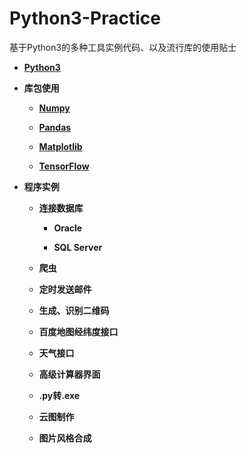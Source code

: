 # Python3-Practice
基于Python3的多种工具实例代码、以及流行库的使用贴士 

*  **[Python3](https://github.com/Anfany/Python3-Practice/tree/master/Python3)**

*  **库包使用**

    + **[Numpy](https://github.com/Anfany/Python3-Practice/tree/master/Numpy)**
    
    + **[Pandas](https://github.com/Anfany/Python3-Practice/tree/master/Pandas)**
    
    + **[Matplotlib](https://github.com/Anfany/Python3-Practice/tree/master/Matplotlib)**
    
    + **[TensorFlow](https://github.com/Anfany/Python3-Practice/tree/master/TensorFlow)**

*  **程序实例**
  
    + **连接数据库**
       
       + **Oracle**
       
       + **SQL Server**

    + **爬虫**
    
    + **定时发送邮件**
    
    + **生成、识别二维码**
    
    + **百度地图经纬度接口**
    
    + **天气接口**
    
    + **高级计算器界面**
     
    + **.py转.exe**
    
    + **云图制作**
    
    + **图片风格合成**
   

    

